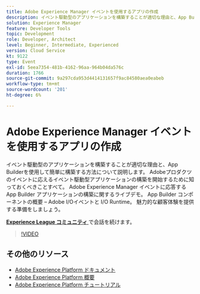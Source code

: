 ```yaml
---
title: Adobe Experience Manager イベントを使用するアプリの作成
description: イベント駆動型のアプリケーションを構築することが適切な理由と、App Builderを使用して簡単に構築する方法について説明します。 Adobeプロダクツのイベントに応えるイベント駆動型アプリケーションの構築を開始するために知っておく必要のあるすべての事項について説明します。 Adobe Experience Manager イベントに応答するApp Builder アプリケーションの構築に関するライブデモ。 App Builder コンポーネントの概要 – Adobe I/Oイベントと I/O Runtime。 魅力的な顧客体験を提供する準備をしましょう。
solution: Experience Manager
feature: Developer Tools
topic: Development
role: Developer, Architect
level: Beginner, Intermediate, Experienced
version: Cloud Service
kt: 9122
type: Event
exl-id: 5eea7354-481b-4162-96aa-964b04da576c
duration: 1766
source-git-commit: 9a297cda953d4414131657f9ac84580aea0eabeb
workflow-type: tm+mt
source-wordcount: '201'
ht-degree: 6%

---
```


# Adobe Experience Manager イベントを使用するアプリの作成

イベント駆動型のアプリケーションを構築することが適切な理由と、App Builderを使用して簡単に構築する方法について説明します。 Adobeプロダクツのイベントに応えるイベント駆動型アプリケーションの構築を開始するために知っておくべきことすべて。 Adobe Experience Manager イベントに応答するApp Builder アプリケーションの構築に関するライブデモ。 App Builder コンポーネントの概要 – Adobe I/Oイベントと I/O Runtime。 魅力的な顧客体験を提供する準備をしましょう。

**[Experience League コミュニティ ](https://adobe.ly/3ipjs8p)** で会話を続けます。

>[!VIDEO](https://video.tv.adobe.com/v/337566/?quality=12&learn=on&hidetitle=true)

## その他のリソース

- [Adobe Experience Platform ドキュメント ](https://experienceleague.adobe.com/docs/experience-platform.html?lang=ja)
- [Adobe Experience Platform 概要](https://experienceleague.adobe.com/docs/experience-platform/landing/home.html?lang=ja)
- [Adobe Experience Platform チュートリアル](https://experienceleague.adobe.com/docs/platform-learn/tutorials/overview.html?lang=ja)
